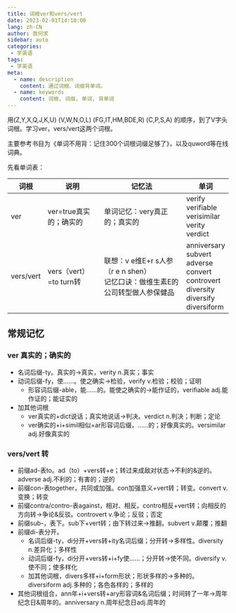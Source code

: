 ```yaml
---
title: 词根ver和vers/vert
date: 2023-02-01T14:10:00
lang: zh-CN
author: 我何求
sidebar: auto
categories:
 - 学英语
tags:
 - 学英语
meta:
  - name: description
    content: 通过词根、词缀背单词。
  - name: keywords
    content: 词根, 词缀, 单词, 背单词
---
```


用(Z,Y,X,Q,J,K,U) (V,W,N,O,L) (FG,IT,HM,BDE,R) (C,P,S,A) 的顺序，到了V字头词根。学习ver，vers/vert这两个词根。

<!-- more -->

主要参考书目为《单词不用背：记住300个词根词缀足够了》，以及quword等在线词典。

先看单词表：

| 词根  | 说明  | 记忆法 | 单词 |
| --- | --- | --- | --- |
| ver | ver=true真实的；确实的 | 单词记忆：very真正的；真实的 | verify<br/>verifiable<br/>verisimilar<br/>verity<br/>verdict|
| vers/vert | vers（vert）=to turn转 | 联想：v e维E+r s人参（r e n shen）<br/>记忆口诀：做维生素E的公司转型做人参保健品 | anniversary<br/>subvert<br/>adverse<br/>convert<br/>controvert<br/>diversity<br/>diversify<br/>diversiform|

## 常规记忆
### ver 真实的；确实的
- 名词后缀-ty。真实的→真实，verity n.真实；事实
- 动词后缀-fy，使……。使之确实→检验，verify v.检验；校验；证明
  - 形容词后缀-able，能……的。能使之确实的→能作证的，verifiable adj.能作证的；能证实的
- 加其他词根
  - ver真实的+dict说话；真实地说话→判决。verdict n.判决；判断；定论
  - ver确实的+i+simil相似+ar形容词后缀，……的；好像真实的。versimilar adj.好像真实的

### vers/vert 转

- 前缀ad-表to。ad（to）+vers转+e；转过来成敌对状态→不利的&逆的。adverse adj.不利的；有害的；逆的
- 前缀con-表together，共同或加强。con加强意义+vert转；转变。convert v.变换；转变
- 前缀contra/contro-表against，相对、相反。contro相反+vert转；向相反的方向转→争论&反驳。controvert v.争论；反驳；否定
- 前缀sub-，表下。sub下+vert转；由下转过来→推翻。subvert v.颠覆；推翻
- 前缀di-表分开。
  - 名词后缀-ty，di分开+vers转+ity名词后缀；分开转→多样性。diversity n.差异化；多样性
  - 动词后缀-fy，di分开+vers转+i+fy使……；分开转→使不同。diversify v.使不同；使多样化
  - 加其他词根，divers多样+i+form形状；形状多样的→多种的。diversiform adj.多种的；各色各样的；多样的
- 其他词根组合，ann年+i+vers转+ary形容词&名词后缀；时间转了一年→周年纪念日&周年的。anniversary n.周年纪念日adj.周年的